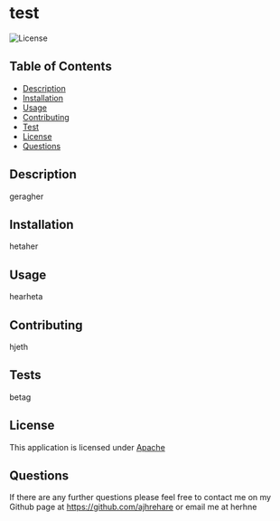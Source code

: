 # test
  ![License](https://img.shields.io/badge/License-Apache%202.0-blue.svg)

  ## Table of Contents
  * [Description](#Description)
  * [Installation](#Installation)
  * [Usage](#Usage)
  * [Contributing](#Contributing)
  * [Test](#Tests)
  * [License](#License)
  * [Questions](#Questions)
  
  ## Description
  geragher

  ## Installation
  hetaher
  
  ## Usage
  hearheta

  ## Contributing
  hjeth

  ## Tests
  betag

  ## License
This application is licensed under [Apache](https://opensource.org/licenses/Apache-2.0)

  ## Questions
  If there are any further questions please feel free to contact me on my Github page at https://github.com/ajhrehare or email me at herhne